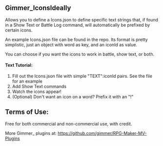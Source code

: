 ## Gimmer_IconsIdeally

Allows you to define a Icons.json to define specific text strings that, 
if found in a Show Text or Battle Log command, will automatically be prefixed by certain icons.

An example Icons.json file can be found in the repo. Its format is pretty simplistic, just an object with word as key, 
and an iconId as value.

You can choose if you want the icons to work in battle, show text, or both.

#### Text Tutorial:

1. Fill out the Icons.json file with simple "TEXT":iconId pairs. See the file for an example
2. Add Show Text commands
3. Watch the icons appear!
4. (Optional) Don't want an icon on a word? Prefix it with an "!"


## Terms of Use:

Free for both commercial and non-commercial use, with credit.

More Gimmer_ plugins at: https://github.com/gimmer/RPG-Maker-MV-Plugins
